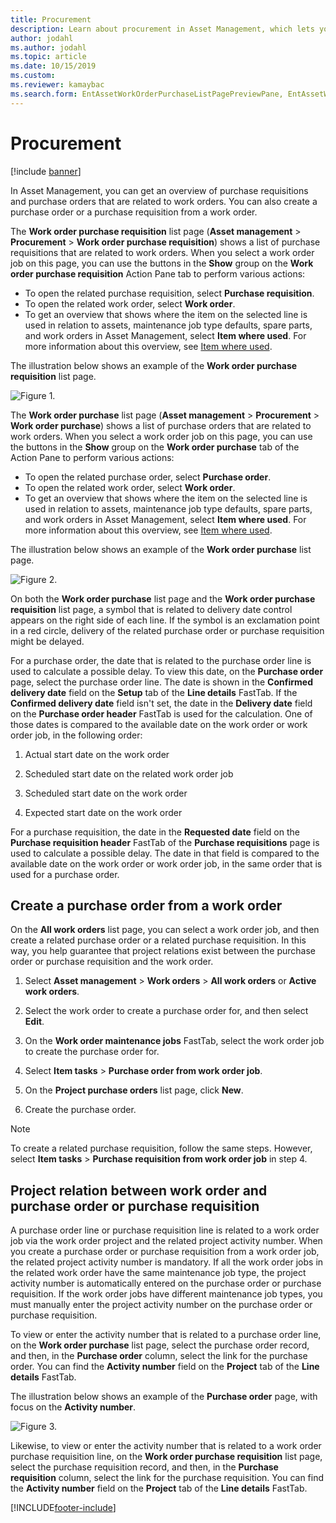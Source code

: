 ```yaml
---
title: Procurement
description: Learn about procurement in Asset Management, which lets you create a purchase order or a purchase requisition from a work order.
author: jodahl
ms.author: jodahl
ms.topic: article
ms.date: 10/15/2019
ms.custom: 
ms.reviewer: kamaybac 
ms.search.form: EntAssetWorkOrderPurchaseListPagePreviewPane, EntAssetWorkOrderPurchaseListPage, EntAssetWorkOrderPurchaseLineAmountInfoPart, EntAssetWorkOrderPurchReqListPage 
---
```


# Procurement

[!include [banner](../../includes/banner.md)]

In Asset Management, you can get an overview of purchase requisitions and purchase orders that are related to work orders. You can also create a purchase order or a purchase requisition from a work order.

The **Work order purchase requisition** list page (**Asset management** > **Procurement** > **Work order purchase requisition**) shows a list of purchase requisitions that are related to work orders. When you select a work order job on this page, you can use the buttons in the **Show** group on the **Work order purchase requisition** Action Pane tab to perform various actions:

- To open the related purchase requisition, select **Purchase requisition**. 
- To open the related work order, select **Work order**.
- To get an overview that shows where the item on the selected line is used in relation to assets, maintenance job type defaults, spare parts, and work orders in Asset Management, select **Item where used**. For more information about this overview, see [Item where used](../controlling-and-reporting/item-where-used.md).

The illustration below shows an example of the **Work order purchase requisition** list page.

![Figure 1.](media/08-work-orders.png)


The **Work order purchase** list page (**Asset management** > **Procurement** > **Work order purchase**) shows a list of purchase orders that are related to work orders. When you select a work order job on this page, you can use the buttons in the **Show** group on the **Work order purchase** tab of the Action Pane to perform various actions:

- To open the related purchase order, select **Purchase order**. 
- To open the related work order, select **Work order**.
- To get an overview that shows where the item on the selected line is used in relation to assets, maintenance job type defaults, spare parts, and work orders in Asset Management, select **Item where used**. For more information about this overview, see [Item where used](../controlling-and-reporting/item-where-used.md).

The illustration below shows an example of the **Work order purchase** list page.

![Figure 2.](media/09-work-orders.png)


On both the **Work order purchase** list page and the **Work order purchase requisition** list page, a symbol that is related to delivery date control appears on the right side of each line. If the symbol is an exclamation point in a red circle, delivery of the related purchase order or purchase requisition might be delayed.

For a purchase order, the date that is related to the purchase order line is used to calculate a possible delay. To view this date, on the **Purchase order** page, select the purchase order line. The date is shown in the **Confirmed delivery date** field on the **Setup** tab of the **Line details** FastTab. If the **Confirmed delivery date** field isn't set, the date in the **Delivery date** field on the **Purchase order header** FastTab is used for the calculation. One of those dates is compared to the available date on the work order or work order job, in the following order:

1. Actual start date on the work order  

2. Scheduled start date on the related work order job 

3. Scheduled start date on the work order 

4. Expected start date on the work order 

For a purchase requisition, the date in the **Requested date** field on the **Purchase requisition header** FastTab of the **Purchase requisitions** page is used to calculate a possible delay. The date in that field is compared to the available date on the work order or work order job, in the same order that is used for a purchase order.


## Create a purchase order from a work order

On the **All work orders** list page, you can select a work order job, and then create a related purchase order or a related purchase requisition. In this way, you help guarantee that project relations exist between the purchase order or purchase requisition and the work order.

1. Select **Asset management** > **Work orders** > **All work orders** or **Active work orders**.

2. Select the work order to create a purchase order for, and then select **Edit**.

3. On the **Work order maintenance jobs** FastTab, select the work order job to create the purchase order for.

4. Select **Item tasks** > **Purchase order from work order job**.

5. On the **Project purchase orders** list page, click **New**.

6. Create the purchase order.

>[!NOTE]
>To create a related purchase requisition, follow the same steps. However, select **Item tasks** > **Purchase requisition from work order job** in step 4.


## Project relation between work order and purchase order or purchase requisition

A purchase order line or purchase requisition line is related to a work order job via the work order project and the related project activity number. When you create a purchase order or purchase requisition from a work order job, the related project activity number is mandatory. If all the work order jobs in the related work order have the same maintenance job type, the project activity number is automatically entered on the purchase order or purchase requisition. If the work order jobs have different maintenance job types, you must manually enter the project activity number on the purchase order or purchase requisition.

To view or enter the activity number that is related to a purchase order line, on the **Work order purchase** list page, select the purchase order record, and then, in the **Purchase order** column, select the link for the purchase order. You can find the **Activity number** field on the **Project** tab of the **Line details** FastTab.

The illustration below shows an example of the **Purchase order** page, with focus on the **Activity number**.

![Figure 3.](media/10-work-orders.png)

Likewise, to view or enter the activity number that is related to a work order purchase requisition line, on the **Work order purchase requisition** list page, select the purchase requisition record, and then, in the **Purchase requisition** column, select the link for the purchase requisition. You can find the **Activity number** field on the **Project** tab of the **Line details** FastTab.



[!INCLUDE[footer-include](../../../includes/footer-banner.md)]